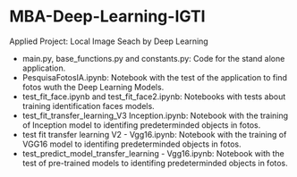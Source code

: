 # MBA-Deep-Learning-IGTI
Applied Project: Local Image Seach by Deep Learning

- main.py, base_functions.py and constants.py: Code for the stand alone application.
- PesquisaFotosIA.ipynb: Notebook with the test of the application to find fotos wuth the Deep Learning Models.
- test_fit_face.ipynb and test_fit_face2.ipynb: Notebooks with tests about training identification faces models.
- test_fit_transfer_learning_V3 Inception.ipynb: Notebook with the training of Inception model to identifing predeterminded objects in fotos. 
- test fit transfer learning V2 - Vgg16.ipynb: Notebook with the training of VGG16 model to identifing predeterminded objects in fotos. 
- test_predict_model_transfer_learning - Vgg16.ipynb: Notebook with the test of pre-trained models to identifing predeterminded objects in fotos.
